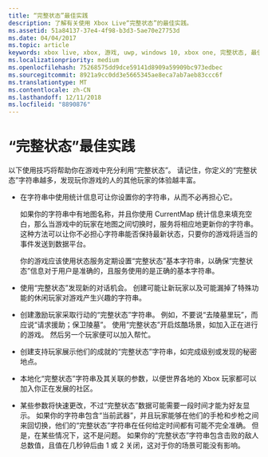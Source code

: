 ```yaml
---
title: “完整状态”最佳实践
description: 了解有关使用 Xbox Live“完整状态”的最佳实践。
ms.assetid: 51a84137-37e4-4f98-b3d3-5ae70e27753d
ms.date: 04/04/2017
ms.topic: article
keywords: xbox live, xbox, 游戏, uwp, windows 10, xbox one, 完整状态, 最佳实践
ms.localizationpriority: medium
ms.openlocfilehash: 75268575dd9dce59141d8909a59909bc973edbec
ms.sourcegitcommit: 8921a9cc0dd3e5665345ae8eca7ab7aeb83ccc6f
ms.translationtype: MT
ms.contentlocale: zh-CN
ms.lasthandoff: 12/11/2018
ms.locfileid: "8890876"
---
```

# <a name="rich-presence-best-practices"></a>“完整状态”最佳实践

以下使用技巧将帮助你在游戏中充分利用“完整状态”。 请记住，你定义的“完整状态”字符串越多，发现玩你游戏的人的其他玩家的体验越丰富。

-   在字符串中使用统计信息可让你设置你的字符串，从而不必再担心它。

    如果你的字符串中有地图名称，并且你使用 CurrentMap 统计信息来填充空白，那么当游戏中的玩家在地图之间切换时，服务将相应地更新你的字符串。 这种方法可以让你不必担心字符串能否保持最新状态，只要你的游戏将适当的事件发送到数据平台。

    你的游戏应该使用状态服务定期设置“完整状态”基本字符串，以确保“完整状态”信息对于用户是准确的，且服务使用的是正确的基本字符串。

-   使用“完整状态”发现新的对话机会。 创建可能让新玩家以及可能漏掉了特殊功能的休闲玩家对游戏产生兴趣的字符串。

-   创建激励玩家采取行动的“完整状态”字符串。 例如，不要说“去陵墓里玩”，而应说“请求援助；保卫陵墓”。 使用“完整状态”开启炫酷场景，如加入正在进行的游戏。 然后另一个玩家便可以加入帮忙。

-   创建支持玩家展示他们的成就的“完整状态”字符串，如完成级别或发现的秘密地点。

-   本地化“完整状态”字符串及其关联的参数，以便世界各地的 Xbox 玩家都可以加入你正在发展的社区。

-   某些参数将快速更改，不过“完整状态”数据可能需要一段时间才能为好友显示。 如果你的字符串包含“当前武器”，并且玩家能够在他们的手枪和步枪之间来回切换，他们的“完整状态”字符串在任何给定时间都有可能不完全准确。 但是，在某些情况下，这不是问题。 如果你的“完整状态”字符串包含击败的敌人总数值，且值在几秒钟后由 1 或 2 关闭，这对于你的场景可能没有影响。
